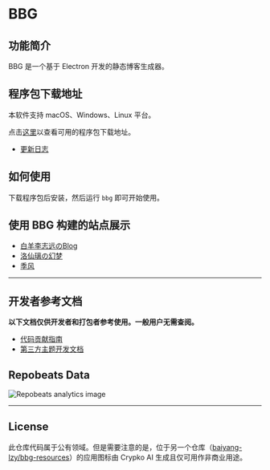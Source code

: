 # BBG

## 功能简介

BBG 是一个基于 Electron 开发的静态博客生成器。

## 程序包下载地址

本软件支持 macOS、Windows、Linux 平台。

点击[这里](/zh-cn/download.md)以查看可用的程序包下载地址。

* [更新日志](/zh-cn/CHANGELOG.md)

## 如何使用

下载程序包后安装，然后运行 `bbg` 即可开始使用。

## 使用 BBG 构建的站点展示

* [白羊李志远のBlog](https://nekomoe.xyz/)
* [洛仙璃の幻梦](https://mzwing.eu.org/)
* [季风](https://littlesunnybear.com/)

---

## 开发者参考文档

**以下文档仅供开发者和打包者参考使用。一般用户无需查阅。**

* [代码贡献指南](/zh-cn/developer-guide/CONTRIBUTING.md)
* [第三方主题开发文档](/zh-cn/developer-guide/theme.md)

## Repobeats Data

![Repobeats analytics image](https://repobeats.axiom.co/api/embed/867874b0e0263127ca6448651d4bc9358256bd4e.svg)

---

## License

此仓库代码属于公有领域。但是需要注意的是，位于另一个仓库（[baiyang-lzy/bbg-resources](https://github.com/baiyang-lzy/bbg-resources)）的应用图标由 Crypko AI 生成且仅可用作非商业用途。
